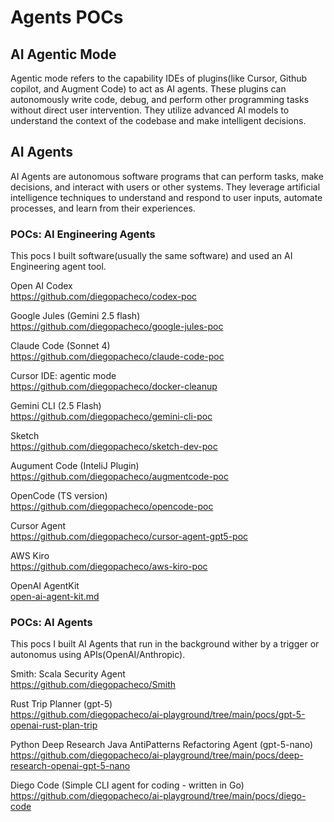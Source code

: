 # Agents POCs

## AI Agentic Mode

Agentic mode refers to the capability IDEs of plugins(like Cursor, Github copilot, and Augment Code) to act as AI agents. These plugins can autonomously write code, debug, and perform other programming tasks without direct user intervention. They utilize advanced AI models to understand the context of the codebase and make intelligent decisions.

## AI Agents

AI Agents are autonomous software programs that can perform tasks, make decisions, and interact with users or other systems. They leverage artificial intelligence techniques to understand and respond to user inputs, automate processes, and learn from their experiences.

### POCs: AI Engineering Agents

This pocs I built software(usually the same software) and used an AI Engineering agent tool.

Open AI Codex <br/>
https://github.com/diegopacheco/codex-poc <br/>

Google Jules (Gemini 2.5 flash) <br/>
https://github.com/diegopacheco/google-jules-poc <br/>

Claude Code (Sonnet 4) <br/>
https://github.com/diegopacheco/claude-code-poc <br/>

Cursor IDE: agentic mode <br/>
https://github.com/diegopacheco/docker-cleanup  <br/>

Gemini CLI (2.5 Flash) <br/>
https://github.com/diegopacheco/gemini-cli-poc <br/>

Sketch <br/>
https://github.com/diegopacheco/sketch-dev-poc <br/>

Augument Code (InteliJ Plugin) <br/>
https://github.com/diegopacheco/augmentcode-poc <br/>

OpenCode (TS version) <br/>
https://github.com/diegopacheco/opencode-poc <br/>

Cursor Agent  <br/>
https://github.com/diegopacheco/cursor-agent-gpt5-poc  <br/>

AWS Kiro  <br/>
https://github.com/diegopacheco/aws-kiro-poc

OpenAI AgentKit <br/>
[open-ai-agent-kit.md](./open-ai-agent-kit.md)

### POCs: AI Agents

This pocs I built AI Agents that run in the background wither by a trigger or autonomus using APIs(OpenAI/Anthropic).

Smith: Scala Security Agent <br/>
https://github.com/diegopacheco/Smith <br/>

Rust Trip Planner (gpt-5) <br/>
https://github.com/diegopacheco/ai-playground/tree/main/pocs/gpt-5-openai-rust-plan-trip <br/>

Python Deep Research Java AntiPatterns Refactoring Agent (gpt-5-nano) <br/>
https://github.com/diegopacheco/ai-playground/tree/main/pocs/deep-research-openai-gpt-5-nano <br/>

Diego Code (Simple CLI agent for coding - written in Go) <br/>
https://github.com/diegopacheco/ai-playground/tree/main/pocs/diego-code <br/>
